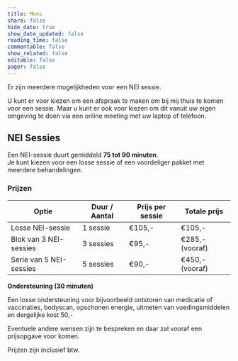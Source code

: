 ```yaml
---
title: Mens
share: false
hide_date: true
show_date_updated: false
reading_time: false
commentable: false
show_related: false
editable: false
pager: false
---
```


Er zijn meerdere mogelijkheden voor een NEI sessie.

U kunt er voor kiezen om een afspraak te maken om bij mij thuis te komen voor een sessie.
Maar u kunt er ook voor kiezen om dit vanuit uw eigen omgeving te doen via een online meeting met uw laptop of telefoon.

## NEI Sessies

Een NEI-sessie duurt gemiddeld **75 tot 90 minuten**.  
Je kunt kiezen voor een losse sessie of een voordeliger pakket met meerdere behandelingen.

### Prijzen

| Optie                          | Duur / Aantal | Prijs per sessie | Totale prijs   |
|--------------------------------|---------------|------------------|----------------|
| Losse NEI-sessie               | 1 sessie      | €105,-           | €105,-         |
| Blok van 3 NEI-sessies         | 3 sessies     | €95,-            | €285,- (vooraf)|
| Serie van 5 NEI-sessies        | 5 sessies     | €90,-            | €450,- (vooraf)|

**Ondersteuning (30 minuten)**

Een losse ondersteuning voor bijvoorbeeld ontstoren van medicatie of vaccinaties, bodyscan, opschonen energie, uitmeten van voedingsmiddelen en dergelijke kost 50,-

Eventuele andere wensen zijn te bespreken en daar zal vooraf een prijsopgave voor komen.

Prijzen zijn inclusief btw.

